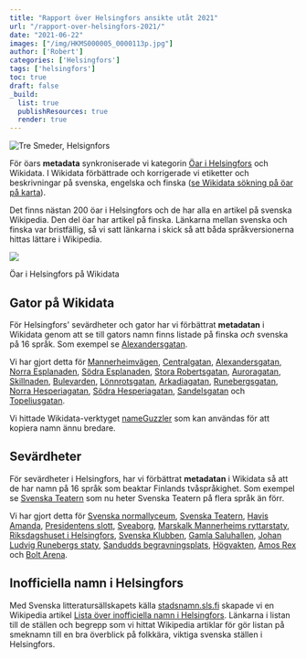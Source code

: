 ```yaml
---
title: "Rapport över Helsingfors ansikte utåt 2021"
url: "/rapport-over-helsingfors-2021/"
date: "2021-06-22"
images: ["/img/HKMS000005_0000113p.jpg"]
author: ['Robert']
categories: ['Helsingfors']
tags: ['helsingfors']
toc: true
draft: false
_build:
  list: true
  publishResources: true
  render: true
---
```


![Tre Smeder, Helsignfors](/img/HKMS000005_0000113p.jpg)


För öars **metadata** synkroniserade vi kategorin [Öar i Helsingfors](https://sv.wikipedia.org/wiki/Kategori:%C3%96ar_i_Helsingfors) och Wikidata. I Wikidata förbättrade och korrigerade vi etiketter och beskrivningar på svenska, engelska och finska ([se Wikidata sökning på öar på karta](https://query.wikidata.org/#%23Alla%20%C3%B6ar%20i%20Helsingfors%0A%23defaultView%3AMap%0ASELECT%20%3Fitem%20%3FitemLabel%20%3FinstanceofLabel%20%3FplatsLabel%20%3FlandLabel%20%20%3Fcoords%20%3FareaLabel%20%3FbildLabel%20%3Flabelsv%20%3Fdescsv%20%3Flabelen%20%3Fdescen%20%3Flabelfi%20%3Fdescfi%20%0AWHERE%20%0A%7B%20%0A%20%20%3Fitem%20wdt%3AP131%20wd%3AQ1757.%20%20%20%20%0A%20%20%7B%3Fitem%20wdt%3AP31%20wd%3AQ23442%7DUNION%0A%20%20%7B%3Fitem%20wdt%3AP31%20wd%3AQ24576816%7DUNION%0A%20%20%7B%3Fitem%20wdt%3AP31%20wd%3AQ631305%7DUNION%0A%20%20%7B%3Fitem%20wdt%3AP31%20wd%3AQ1404150%7DUNION%0A%20%20%7B%3Fitem%20wdt%3AP31%20wd%3AQ1226252%7DUNION%0A%20%20%7B%3Fitem%20wdt%3AP31%20wd%3AQ207524%7D%0A%20%20%0A%20%20OPTIONAL%7B%3Fitem%20wdt%3AP31%20%3Finstanceof.%20%7D%0A%20%20OPTIONAL%7B%3Fitem%20wdt%3AP17%20%3Fland.%7D%0A%20%20OPTIONAL%7B%3Fitem%20wdt%3AP276%20%3Fplats.%7D%0A%20%20OPTIONAL%7B%3Fitem%20wdt%3AP18%20%3Fbild.%20%7D%0A%20%20OPTIONAL%7B%3Fitem%20wdt%3AP2046%20%3Farea.%20%7D%0A%20%20OPTIONAL%7B%3Fitem%20wdt%3AP625%20%3Fcoords.%20%7D%0A%20%20OPTIONAL%7B%3Fitem%20rdfs%3Alabel%20%3Flabelsv%20filter%20%28lang%28%3Flabelsv%29%20%3D%20%22sv%22%29.%7D%0A%20%20OPTIONAL%7B%3Fitem%20rdfs%3Alabel%20%3Flabelfi%20filter%20%28lang%28%3Flabelfi%29%20%3D%20%22fi%22%29.%7D%0A%20%20OPTIONAL%7B%3Fitem%20rdfs%3Alabel%20%3Flabelen%20filter%20%28lang%28%3Flabelen%29%20%3D%20%22en%22%29.%7D%0A%20%20OPTIONAL%20%7B%3Fitem%20schema%3Adescription%20%3Fdescsv%20.%20FILTER%28lang%28%3Fdescsv%29%3D%27sv%27%29%20%7D%0A%20%20OPTIONAL%20%7B%3Fitem%20schema%3Adescription%20%3Fdescfi%20.%20FILTER%28lang%28%3Fdescfi%29%3D%27fi%27%29%20%7D%0A%20%20OPTIONAL%20%7B%3Fitem%20schema%3Adescription%20%3Fdescen%20.%20FILTER%28lang%28%3Fdescen%29%3D%27en%27%29%20%7D%0A%20%20SERVICE%20wikibase%3Alabel%20%7B%20bd%3AserviceParam%20wikibase%3Alanguage%20%22sv%22.%20%7D%0A%7D)).

Det finns nästan 200 öar i Helsingfors och de har alla en artikel på svenska Wikipedia. Den del öar har artikel på finska. Länkarna mellan svenska och finska var bristfällig, så vi satt länkarna i skick så att båda språkversionerna hittas lättare i Wikipedia.

![](/img/2021/06/öar-hfors-1024x518.png)

Öar i Helsingfors på Wikidata

Gator på Wikidata
-----------------

För Helsingfors' sevärdheter och gator har vi förbättrat **metadatan** i Wikidata genom att se till gators namn finns listade på finska _och_ svenska på 16 språk. Som exempel se [Alexandersgatan](https://www.wikidata.org/wiki/Q1402724).

Vi har gjort detta för [Mannerheimvägen](https://www.wikidata.org/wiki/Q1386673), [Centralgatan](https://www.wikidata.org/wiki/Q11871120), [Alexandersgatan](https://www.wikidata.org/wiki/Q1402724), [Norra Esplanaden](https://www.wikidata.org/wiki/Q18661403), [Södra Esplanaden](https://www.wikidata.org/wiki/Q54820171), [Stora Robertsgatan](https://www.wikidata.org/wiki/Q11865198), [Auroragatan](https://www.wikidata.org/wiki/Q11853548), [Skillnaden](https://www.wikidata.org/wiki/Q3050156), [Bulevarden](https://www.wikidata.org/wiki/Q2927942), [Lönnrotsgatan](https://www.wikidata.org/wiki/Q5521633), [Arkadiagatan](https://www.wikidata.org/wiki/Q28721049), [Runebergsgatan](https://www.wikidata.org/wiki/Q26844374), [Norra Hesperiagatan](https://www.wikidata.org/wiki/Q52983876), [Södra Hesperiagatan](https://www.wikidata.org/wiki/Q54820172), [Sandelsgatan](https://www.wikidata.org/wiki/Q63137581) och [Topeliusgatan](https://www.wikidata.org/wiki/Q28721107).

Vi hittade Wikidata-verktyget [nameGuzzler](https://www.wikidata.org/wiki/User:Jitrixis/nameGuzzler.js) som kan användas för att kopiera namn ännu bredare.

Sevärdheter
-----------

För sevärdheter i Helsingfors, har vi förbättrat **metadatan** i Wikidata så att de har namn på 16 språk som beaktar Finlands tvåspråkighet. Som exempel se [Svenska Teatern](https://www.wikidata.org/wiki/Q926046) som nu heter Svenska Teatern på flera språk än förr.

Vi har gjort detta för [Svenska normallyceum](https://www.wikidata.org/wiki/Q11895531), [Svenska Teatern](https://www.wikidata.org/wiki/Q926046), [Havis Amanda](https://www.wikidata.org/wiki/Q523268), [Presidentens slott](https://www.wikidata.org/wiki/Q608346), [Sveaborg](https://www.wikidata.org/wiki/Q1292442), [Marskalk Mannerheims ryttarstaty](https://www.wikidata.org/wiki/Q2511913), [Riksdagshuset i Helsingfors](https://www.wikidata.org/wiki/Q2744984), [Svenska Klubben](https://www.wikidata.org/wiki/Q98432884), [Gamla Saluhallen](https://www.wikidata.org/wiki/Q3557940), [Johan Ludvig Runebergs staty](https://www.wikidata.org/wiki/Q64007552), [Sandudds begravningsplats](https://www.wikidata.org/wiki/Q2972543), [Högvakten](https://www.wikidata.org/wiki/Q30167799), [Amos Rex](https://www.wikidata.org/wiki/Q22662489) och [Bolt Arena](https://www.wikidata.org/wiki/Q1139227).

Inofficiella namn i Helsingfors
-------------------------------

Med Svenska litteratursällskapets källa [stadsnamn.sls.fi](https://stadsnamn.sls.fi/stader/helsingfors/) skapade vi en Wikipedia artikel [Lista över inofficiella namn i Helsingfors](https://sv.wikipedia.org/wiki/Lista_%C3%B6ver_inofficiella_namn_i_Helsingfors). Länkarna i listan till de ställen och begrepp som vi hittat Wikipedia artiklar för gör listan på smeknamn till en bra överblick på folkkära, viktiga svenska ställen i Helsingfors.
